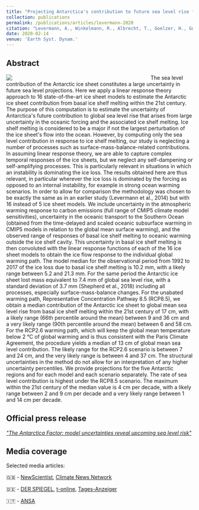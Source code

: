 ```yaml
---
title: "Projecting Antarctica's contribution to future sea level rise from basal ice shelf melt using linear response functions of 16 ice sheet models (LARMIP-2)"
collection: publications
permalink: /publications/articles/levermann-2020
citation: "Levermann, A., Winkelmann, R., Albrecht, T., Goelzer, H., Golledge, N. R., Greve, R., Huybrechts, P., Jordan, J., Leguy, G., Martin, D., Morlighem, M., Pattyn, F., Pollard, D., Quiquet, A., Rodehacke, C., Seroussi, H., Sutter, J., Zhang, T., Van Breedam, J., Calov, R., DeConto, R., Dumas, C., <b>Garbe, J.</b>, Gudmundsson, G. H., Hoffman, M. J., Humbert, A., Kleiner, T., Lipscomb, W. H., Meinshausen, M., Ng, E., Nowicki, S. M. J., Perego, M., Price, S. F., Saito, F., Schlegel, N.-J., Sun, S., and van de Wal, R. S. W.: <i>Projecting Antarctica's contribution to future sea level rise from basal ice shelf melt using linear response functions of 16 ice sheet models (LARMIP-2)</i>, Earth Syst. Dynam., 11, 35–76, DOI: <a href='https://doi.org/10.5194/esd-11-35-2020'>10.5194/esd-11-35-2020</a>, 2020."
date: 2020-02-14
venue: 'Earth Syst. Dynam.'
---
```


## Abstract
<div style="float: left; margin-right: 10px; width: 380px;">
    <img src="https://esd.copernicus.org/articles/11/35/2020/esd-11-35-2020-avatar-web.png">
</div>
The sea level contribution of the Antarctic ice sheet constitutes a large uncertainty in future sea level projections. Here we apply a linear response theory approach to 16 state-of-the-art ice sheet models to estimate the Antarctic ice sheet contribution from basal ice shelf melting within the 21st century. The purpose of this computation is to estimate the uncertainty of Antarctica's future contribution to global sea level rise that arises from large uncertainty in the oceanic forcing and the associated ice shelf melting. Ice shelf melting is considered to be a major if not the largest perturbation of the ice sheet's flow into the ocean. However, by computing only the sea level contribution in response to ice shelf melting, our study is neglecting a number of processes such as surface-mass-balance-related contributions. In assuming linear response theory, we are able to capture complex temporal responses of the ice sheets, but we neglect any self-dampening or self-amplifying processes. This is particularly relevant in situations in which an instability is dominating the ice loss. The results obtained here are thus relevant, in particular wherever the ice loss is dominated by the forcing as opposed to an internal instability, for example in strong ocean warming scenarios. In order to allow for comparison the methodology was chosen to be exactly the same as in an earlier study (Levermann et al., 2014) but with 16 instead of 5 ice sheet models. We include uncertainty in the atmospheric warming response to carbon emissions (full range of CMIP5 climate model sensitivities), uncertainty in the oceanic transport to the Southern Ocean (obtained from the time-delayed and scaled oceanic subsurface warming in CMIP5 models in relation to the global mean surface warming), and the observed range of responses of basal ice shelf melting to oceanic warming outside the ice shelf cavity. This uncertainty in basal ice shelf melting is then convoluted with the linear response functions of each of the 16 ice sheet models to obtain the ice flow response to the individual global warming path. The model median for the observational period from 1992 to 2017 of the ice loss due to basal ice shelf melting is 10.2 mm, with a likely range between 5.2 and 21.3 mm. For the same period the Antarctic ice sheet lost mass equivalent to 7.4 mm of global sea level rise, with a standard deviation of 3.7 mm (Shepherd et al., 2018) including all processes, especially surface-mass-balance changes. For the unabated warming path, Representative Concentration Pathway 8.5 (RCP8.5), we obtain a median contribution of the Antarctic ice sheet to global mean sea level rise from basal ice shelf melting within the 21st century of 17 cm, with a likely range (66th percentile around the mean) between 9 and 36 cm and a very likely range (90th percentile around the mean) between 6 and 58 cm. For the RCP2.6 warming path, which will keep the global mean temperature below 2 °C of global warming and is thus consistent with the Paris Climate Agreement, the procedure yields a median of 13 cm of global mean sea level contribution. The likely range for the RCP2.6 scenario is between 7 and 24 cm, and the very likely range is between 4 and 37 cm. The structural uncertainties in the method do not allow for an interpretation of any higher uncertainty percentiles. We provide projections for the five Antarctic regions and for each model and each scenario separately. The rate of sea level contribution is highest under the RCP8.5 scenario. The maximum within the 21st century of the median value is 4 cm per decade, with a likely range between 2 and 9 cm per decade and a very likely range between 1 and 14 cm per decade.

## Official press release
*["The Antarctica Factor: model uncertainties reveal upcoming sea level risk"](https://www.pik-potsdam.de/news/press-releases/the-antarctica-factor-model-uncertainties-reveal-upcoming-sea-level-risk "https://www.pik-potsdam.de/news/press-releases/the-antarctica-factor-model-uncertainties-reveal-upcoming-sea-level-risk")*

## Media coverage
<div style="float: right; margin-left: 10px;">
    <script type='text/javascript' src='https://d1bxh8uas1mnw7.cloudfront.net/assets/embed.js'></script>
    <div data-badge-details="right" data-badge-type="medium-donut" data-doi="10.5194/esd-11-35-2020" data-condensed="true" class="altmetric-embed"></div>
</div>
Selected media articles:

🇬🇧 - [NewScientist](https://www.newscientist.com/article/2233619-antarctic-ice-melt-could-push-sea-levels-to-rise-1-5-metres-by-2100/ "https://www.newscientist.com/article/2233619-antarctic-ice-melt-could-push-sea-levels-to-rise-1-5-metres-by-2100/"), [Climate News Network](https://climatenewsnetwork.net/record-antarctic-temperatures-fuel-sea-level-worry/ "https://climatenewsnetwork.net/record-antarctic-temperatures-fuel-sea-level-worry/")

🇩🇪 - [DER SPIEGEL](https://www.spiegel.de/wissenschaft/natur/antarktis-schmelze-koennte-meeresspiegelanstieg-verdreifachen-a-7c9641ab-89b9-4702-9a74-acc381a6e0a5 "https://www.spiegel.de/wissenschaft/natur/antarktis-schmelze-koennte-meeresspiegelanstieg-verdreifachen-a-7c9641ab-89b9-4702-9a74-acc381a6e0a5"), [t-online](https://www.t-online.de/nachhaltigkeit/id_87338214/klimawandel-antarktis-schmelze-wird-zum-groessten-risiko-fuer-die-kuesten.html "https://www.t-online.de/nachhaltigkeit/id_87338214/klimawandel-antarktis-schmelze-wird-zum-groessten-risiko-fuer-die-kuesten.html"), [Tages-Anzeiger](https://www.tagesanzeiger.ch/wissen/natur/meeresspiegel-koennte-mehr-als-erwartet-steigen/story/30949665 "https://www.tagesanzeiger.ch/wissen/natur/meeresspiegel-koennte-mehr-als-erwartet-steigen/story/30949665")

🇮🇹 - [ANSA](https://www.ansa.it/canale_ambiente/notizie/clima/2020/02/14/con-scioglimento-antartide-rischio-58-centimetri-livello-del-mare_baa190f4-8572-46dd-af0c-a75dd7198fc5.html "https://www.ansa.it/canale_ambiente/notizie/clima/2020/02/14/con-scioglimento-antartide-rischio-58-centimetri-livello-del-mare_baa190f4-8572-46dd-af0c-a75dd7198fc5.html")
